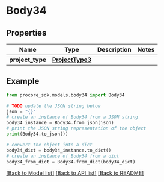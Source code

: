 # Body34


## Properties

Name | Type | Description | Notes
------------ | ------------- | ------------- | -------------
**project_type** | [**ProjectType3**](ProjectType3.md) |  | 

## Example

```python
from procore_sdk.models.body34 import Body34

# TODO update the JSON string below
json = "{}"
# create an instance of Body34 from a JSON string
body34_instance = Body34.from_json(json)
# print the JSON string representation of the object
print(Body34.to_json())

# convert the object into a dict
body34_dict = body34_instance.to_dict()
# create an instance of Body34 from a dict
body34_from_dict = Body34.from_dict(body34_dict)
```
[[Back to Model list]](../README.md#documentation-for-models) [[Back to API list]](../README.md#documentation-for-api-endpoints) [[Back to README]](../README.md)


